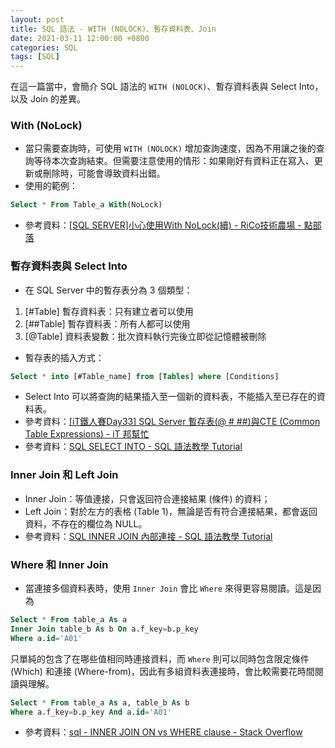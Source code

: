 ```yaml
---
layout: post
title: SQL 語法 - WITH (NOLOCK)、暫存資料表、Join
date: 2021-03-11 12:00:00 +0800
categories: SQL
tags: [SQL]
--- 
```


在這一篇當中，會簡介 SQL 語法的 `WITH (NOLOCK)`、暫存資料表與 Select Into，以及 Join 的差異。 

### With (NoLock)

- 當只需要查詢時，可使用 `WITH (NOLOCK)` 增加查詢速度，因為不用讓之後的查詢等待本次查詢結束。但需要注意使用的情形：如果剛好有資料正在寫入、更新或刪除時，可能會導致資料出錯。
- 使用的範例：
``` sql
Select * From Table_a With(NoLock)
```
- 參考資料：[[SQL SERVER]小心使用With NoLock(續) - RiCo技術農場 - 點部落](https://dotblogs.com.tw/ricochen/2014/05/04/144966)

### 暫存資料表與 Select Into

- 在 SQL Server 中的暫存表分為 3 個類型： 

1. [#Table] 暫存資料表：只有建立者可以使用
2. [##Table] 暫存資料表：所有人都可以使用
3. [@Table] 資料表變數：批次資料執行完後立即從記憶體被刪除

- 暫存表的插入方式：
``` sql
Select * into [#Table_name] from [Tables] where [Conditions]
```
- Select Into 可以將查詢的結果插入至一個新的資料表，不能插入至已存在的資料表。
- 參考資料：[[iT鐵人賽Day33] SQL Server 暫存表(@ # ##)與CTE (Common Table Expressions) - iT 邦幫忙](https://ithelp.ithome.com.tw/articles/10225120)
- 參考資料：[SQL SELECT INTO - SQL 語法教學 Tutorial](https://www.fooish.com/sql/select-into.html)

### Inner Join 和 Left Join

- Inner Join：等值連接，只會返回符合連接結果 (條件) 的資料；
- Left Join：對於左方的表格 (Table 1)，無論是否有符合連接結果，都會返回資料，不存在的欄位為 NULL。 
- 參考資料：[SQL INNER JOIN 內部連接 - SQL 語法教學 Tutorial](https://www.fooish.com/sql/inner-join.html)

### Where 和 Inner Join

- 當連接多個資料表時，使用 `Inner Join` 會比 `Where` 來得更容易閱讀。這是因為

``` sql
Select * From table_a As a
Inner Join table_b As b On a.f_key=b.p_key
Where a.id='A01'
```

只單純的包含了在哪些值相同時連接資料，而 `Where` 則可以同時包含限定條件 (Which) 和連接 (Where-from)，因此有多組資料表連接時，會比較需要花時間閱讀與理解。

``` sql
Select * From table_a As a, table_b As b
Where a.f_key=b.p_key And a.id='A01'
```

- 參考資料：[sql - INNER JOIN ON vs WHERE clause - Stack Overflow](https://stackoverflow.com/questions/1018822/inner-join-on-vs-where-clause)